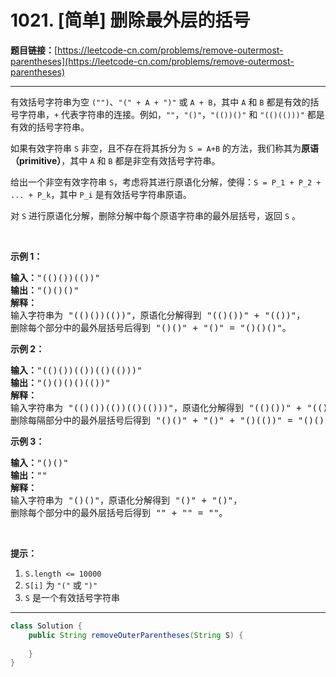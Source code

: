 # 1021. [简单] 删除最外层的括号

**题目链接：**[https://leetcode-cn.com/problems/remove-outermost-parentheses](https://leetcode-cn.com/problems/remove-outermost-parentheses)

---

<div class="content__1Y2H">
 <div class="notranslate">
  <p>有效括号字符串为空&nbsp;<code>("")</code>、<code>"(" + A + ")"</code>&nbsp;或&nbsp;<code>A + B</code>，其中&nbsp;<code>A</code> 和&nbsp;<code>B</code>&nbsp;都是有效的括号字符串，<code>+</code>&nbsp;代表字符串的连接。例如，<code>""</code>，<code>"()"</code>，<code>"(())()"</code>&nbsp;和&nbsp;<code>"(()(()))"</code>&nbsp;都是有效的括号字符串。</p> 
  <p>如果有效字符串&nbsp;<code>S</code>&nbsp;非空，且不存在将其拆分为&nbsp;<code>S = A+B</code>&nbsp;的方法，我们称其为<strong>原语（primitive）</strong>，其中&nbsp;<code>A</code> 和&nbsp;<code>B</code>&nbsp;都是非空有效括号字符串。</p> 
  <p>给出一个非空有效字符串&nbsp;<code>S</code>，考虑将其进行原语化分解，使得：<code>S = P_1 + P_2 + ... + P_k</code>，其中&nbsp;<code>P_i</code>&nbsp;是有效括号字符串原语。</p> 
  <p>对&nbsp;<code>S</code>&nbsp;进行原语化分解，删除分解中每个原语字符串的最外层括号，返回 <code>S</code>&nbsp;。</p> 
  <p>&nbsp;</p> 
  <p><strong>示例 1：</strong></p> 
  <pre class="language-text"><strong>输入：</strong>"(()())(())"
<strong>输出：</strong>"()()()"
<strong>解释：
</strong>输入字符串为 "(()())(())"，原语化分解得到 "(()())" + "(())"，
删除每个部分中的最外层括号后得到 "()()" + "()" = "()()()"。</pre> 
  <p><strong>示例 2：</strong></p> 
  <pre class="language-text"><strong>输入：</strong>"(()())(())(()(()))"
<strong>输出：</strong>"()()()()(())"
<strong>解释：</strong>
输入字符串为 "(()())(())(()(()))"，原语化分解得到 "(()())" + "(())" + "(()(()))"，
删除每隔部分中的最外层括号后得到 "()()" + "()" + "()(())" = "()()()()(())"。
</pre> 
  <p><strong>示例 3：</strong></p> 
  <pre class="language-text"><strong>输入：</strong>"()()"
<strong>输出：</strong>""
<strong>解释：</strong>
输入字符串为 "()()"，原语化分解得到 "()" + "()"，
删除每个部分中的最外层括号后得到 "" + "" = ""。
</pre> 
  <p>&nbsp;</p> 
  <p><strong>提示：</strong></p> 
  <ol> 
   <li><code>S.length &lt;= 10000</code></li> 
   <li><code>S[i]</code> 为&nbsp;<code>"("</code> 或&nbsp;<code>")"</code></li> 
   <li><code>S</code> 是一个有效括号字符串</li> 
  </ol> 
 </div>
</div>

---

```java
class Solution {
    public String removeOuterParentheses(String S) {
        
    }
}
```